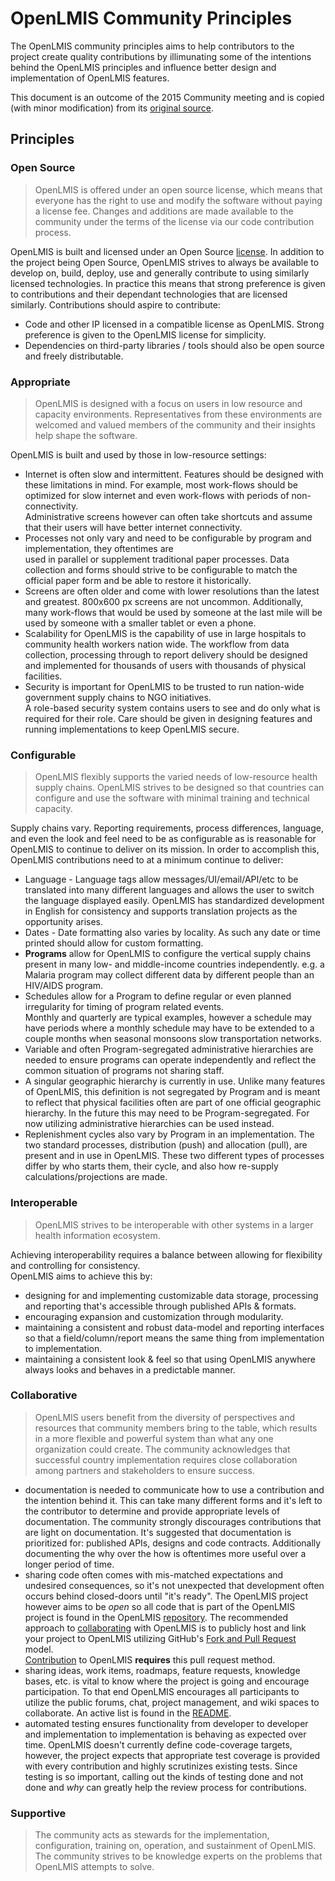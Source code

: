 # OpenLMIS Community Principles
The OpenLMIS community principles aims to help contributors to the project create quality contributions
by illimunating some of the intentions behind the OpenLMIS principles and influence better design and 
implementation of OpenLMIS features.

This document is an outcome of the 2015 Community meeting and is copied (with minor modification) from its
[original source](https://github.com/OpenLMIS/open-lmis/blob/master/STYLE-GUIDE.md).

## Principles

### <a name="open_source"></a>Open Source
> OpenLMIS is offered under an open source license, which means that everyone has the right to use and modify the 
> software without paying a license fee. Changes and additions are made available to the community under the terms of 
> the license via our code contribution process.

OpenLMIS is built and licensed under an Open Source [license](LICENSE.txt).  In addition to the project being Open 
Source, OpenLMIS strives to always be available to develop on, build, deploy, use and generally contribute to using 
similarly licensed technologies.  In practice this means that strong preference is given to contributions and their 
dependant technologies that are licensed similarly.  Contributions should aspire to contribute:

* Code and other IP licensed in a compatible license as OpenLMIS.  Strong preference is given to the OpenLMIS license
 for simplicity.
* Dependencies on third-party libraries / tools should also be open source and freely distributable.

### <a name="appropriate"></a>Appropriate
> OpenLMIS is designed with a focus on users in low resource and capacity environments.  Representatives from these 
> environments are welcomed and valued members of the community and their insights help shape the software.

OpenLMIS is built and used by those in low-resource settings:

* Internet is often slow and intermittent.  Features should be designed with these limitations in mind.  For example, most 
work-flows should be optimized for slow internet and even work-flows with periods of non-connectivity.  
Administrative screens however can often take shortcuts and assume that their users will have better internet 
connectivity.
* Processes not only vary and need to be configurable by program and implementation, they oftentimes are  
used in parallel or supplement traditional paper processes.  Data collection and forms should strive to 
be configurable to match the official paper form and be able to restore it historically.
* Screens are often older and come with lower resolutions than the latest and greatest.  800x600 px screens are not uncommon.  Additionally, many work-flows that would be used by someone at the last mile will be used by someone with a
smaller tablet or even a phone.
* Scalability for OpenLMIS is the capability of use in large hospitals to community health 
workers nation wide.  The workflow from data collection, processing through to report delivery should be designed and implemented for thousands of users with thousands of physical facilities.
* Security is important for OpenLMIS to be trusted to run nation-wide government supply chains to NGO initiatives.  
A role-based security system contains users to see and do only what is required for their role.  Care should be given
in designing features and running implementations to keep OpenLMIS secure.

### <a name="configurable"></a>Configurable
> OpenLMIS flexibly supports the varied needs of low-resource health supply chains. OpenLMIS strives to be 
> designed so that countries can configure and use the software with minimal training and technical capacity.

Supply chains vary.  Reporting requirements, process differences, language, and even the look and feel need to be as 
configurable as is reasonable for OpenLMIS to continue to deliver on its mission.  In order to accomplish this, OpenLMIS
contributions need to at a minimum continue to deliver:

* Language - Language tags allow messages/UI/email/API/etc to be translated into many different languages and allows 
the user to switch the language displayed easily.  OpenLMIS has standardized development in English for consistency
and supports translation projects as the opportunity arises.
* Dates - Date formatting also varies by locality.  As such any date or time printed should allow for custom 
formatting.
* **Programs** allow for OpenLMIS to configure the vertical supply chains present in many low- and middle-income 
countries independently.  e.g. a Malaria program may collect different data by different people than an HIV/AIDS 
program.
* Schedules allow for a Program to define regular or even planned irregularity for timing of program related events.  
Monthly and quarterly are typical examples, however a schedule may have periods where a monthly schedule may have to 
be extended to a couple months when seasonal monsoons slow transportation networks.
* Variable and often Program-segregated administrative hierarchies are needed to ensure programs can operate 
independently and reflect the common situation of programs not sharing staff.
* A singular geographic hierarchy is currently in use.  Unlike many features of OpenLMIS, this definition is not 
segregated by Program and is meant to reflect that physical facilities often are part of one official geographic 
hierarchy.  In the future this may need to be Program-segregated.  For now utilizing administrative hierarchies can 
be used instead.
* Replenishment cycles also vary by Program in an implementation.  The two standard processes, distribution (push) 
and allocation (pull), are present and in use in OpenLMIS.  These two different types of processes differ by who 
starts them, their cycle, and also how re-supply calculations/projections are made.

### <a name="interoperable"></a>Interoperable
> OpenLMIS strives to be interoperable with other systems in a larger health information ecosystem.

Achieving interoperability requires a balance between allowing for flexibility and controlling for consistency.  
OpenLMIS aims to achieve this by:

* designing for and implementing customizable data storage, processing and reporting that's accessible through 
published APIs & formats.
* encouraging expansion and customization through modularity.
* maintaining a consistent and robust data-model and reporting interfaces so that a field/column/report means the 
same thing from implementation to implementation. 
* maintaining a consistent look & feel so that using OpenLMIS anywhere always looks and behaves in a predictable manner.

### <a name="collaborative"></a>Collaborative
> OpenLMIS users benefit from the diversity of perspectives and resources that community members bring to the table, 
> which results in a more flexible and powerful system than what any one organization could create. The community 
> acknowledges that successful country implementation requires close collaboration among partners and stakeholders to 
> ensure success.

* documentation is needed to communicate how to use a contribution and the intention behind it.  This can take many 
different forms and it's left to the contributor to determine and provide appropriate levels of documentation.  The 
community strongly discourages contributions that are light on documentation.  It's suggested that documentation is 
prioritized for: published APIs, designs and code contracts.  Additionally documenting the why over the how is 
oftentimes more useful over a longer period of time.
* sharing code often comes with mis-matched expectations and undesired consequences, so it's not unexpected that 
development often occurs behind closed-doors until "it's ready".  The OpenLMIS project however aims to be *open* so all 
code that is part of the OpenLMIS project is found in the OpenLMIS [repository](https://github.com/OpenLMIS/open-lmis).
The recommended approach to [collaborating](CONTRIBUTING.md) with OpenLMIS is to publicly host and link 
your project to OpenLMIS utilizing GitHub's 
[Fork and Pull Request](https://help.github.com/categories/collaborating-on-projects-using-pull-requests/) model.  
[Contribution](CONTRIBUTING.md) to OpenLMIS **requires** this pull request method.
* sharing ideas, work items, roadmaps, feature requests, knowledge bases, etc. is vital to know where the project is 
going and encourage participation.  To that end OpenLMIS encourages all participants to utilize 
the public forums, chat, project management, and wiki spaces to collaborate.  An active list is found in the 
[README](README.md).
* automated testing ensures functionality from developer to developer and implementation to implementation is 
behaving as expected over time.  OpenLMIS doesn't currently define code-coverage targets, however, the project expects 
that appropriate test coverage is provided with every contribution and highly scrutinizes existing tests.  Since 
testing is so important, calling out the kinds of testing done and not done and *why* can greatly help the review 
process for contributions.


### <a name="supportive"></a>Supportive
> The community acts as stewards for the implementation, configuration, training on, operation, and sustainment 
> of OpenLMIS. The community strives to be knowledge experts on the problems that OpenLMIS attempts to solve.
